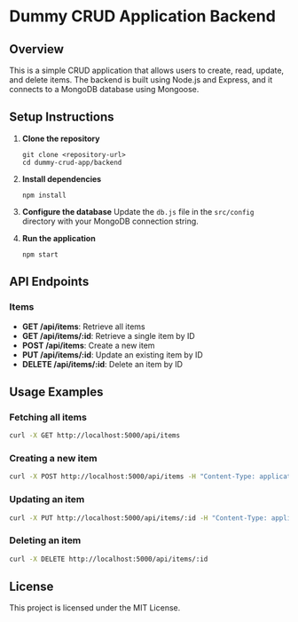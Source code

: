 # Dummy CRUD Application Backend

## Overview
This is a simple CRUD application that allows users to create, read, update, and delete items. The backend is built using Node.js and Express, and it connects to a MongoDB database using Mongoose.

## Setup Instructions

1. **Clone the repository**
   ```
   git clone <repository-url>
   cd dummy-crud-app/backend
   ```

2. **Install dependencies**
   ```
   npm install
   ```

3. **Configure the database**
   Update the `db.js` file in the `src/config` directory with your MongoDB connection string.

4. **Run the application**
   ```
   npm start
   ```

## API Endpoints

### Items
- **GET /api/items**: Retrieve all items
- **GET /api/items/:id**: Retrieve a single item by ID
- **POST /api/items**: Create a new item
- **PUT /api/items/:id**: Update an existing item by ID
- **DELETE /api/items/:id**: Delete an item by ID

## Usage Examples

### Fetching all items
```bash
curl -X GET http://localhost:5000/api/items
```

### Creating a new item
```bash
curl -X POST http://localhost:5000/api/items -H "Content-Type: application/json" -d '{"name": "Item 1", "description": "Description of Item 1", "price": 10.99}'
```

### Updating an item
```bash
curl -X PUT http://localhost:5000/api/items/:id -H "Content-Type: application/json" -d '{"name": "Updated Item", "description": "Updated description", "price": 12.99}'
```

### Deleting an item
```bash
curl -X DELETE http://localhost:5000/api/items/:id
```

## License
This project is licensed under the MIT License.